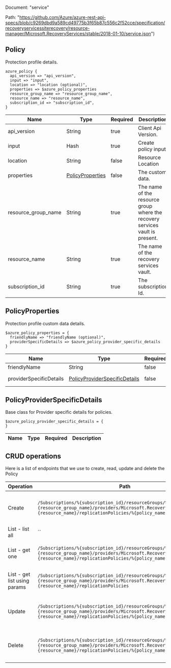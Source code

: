 Document: "service"


Path: "https://github.com/Azure/azure-rest-api-specs/blob/c9269dbd9a589cd49775b3f65b87c556c2f52cce/specification/recoveryservicessiterecovery/resource-manager/Microsoft.RecoveryServices/stable/2018-01-10/service.json")

## Policy

Protection profile details.

```puppet
azure_policy {
  api_version => "api_version",
  input => "input",
  location => "location (optional)",
  properties => $azure_policy_properties
  resource_group_name => "resource_group_name",
  resource_name => "resource_name",
  subscription_id => "subscription_id",
}
```

| Name        | Type           | Required       | Description       |
| ------------- | ------------- | ------------- | ------------- |
|api_version | String | true | Client Api Version. |
|input | Hash | true | Create policy input |
|location | String | false | Resource Location |
|properties | [PolicyProperties](#policyproperties) | false | The custom data. |
|resource_group_name | String | true | The name of the resource group where the recovery services vault is present. |
|resource_name | String | true | The name of the recovery services vault. |
|subscription_id | String | true | The subscription Id. |
        
## PolicyProperties

Protection profile custom data details.

```puppet
$azure_policy_properties = {
  friendlyName => "friendlyName (optional)",
  providerSpecificDetails => $azure_policy_provider_specific_details
}
```

| Name        | Type           | Required       | Description       |
| ------------- | ------------- | ------------- | ------------- |
|friendlyName | String | false | The FriendlyName. |
|providerSpecificDetails | [PolicyProviderSpecificDetails](#policyproviderspecificdetails) | false | The ReplicationChannelSetting. |
        
## PolicyProviderSpecificDetails

Base class for Provider specific details for policies.

```puppet
$azure_policy_provider_specific_details = {
}
```

| Name        | Type           | Required       | Description       |
| ------------- | ------------- | ------------- | ------------- |



## CRUD operations

Here is a list of endpoints that we use to create, read, update and delete the Policy

| Operation | Path | Verb | Description | OperationID |
| ------------- | ------------- | ------------- | ------------- | ------------- |
|Create|`/Subscriptions/%{subscription_id}/resourceGroups/%{resource_group_name}/providers/Microsoft.RecoveryServices/vaults/%{resource_name}/replicationPolicies/%{policy_name}`|Put|The operation to create a replication policy|ReplicationPolicies_Create|
|List - list all|``||||
|List - get one|`/Subscriptions/%{subscription_id}/resourceGroups/%{resource_group_name}/providers/Microsoft.RecoveryServices/vaults/%{resource_name}/replicationPolicies/%{policy_name}`|Get|Gets the details of a replication policy.|ReplicationPolicies_Get|
|List - get list using params|`/Subscriptions/%{subscription_id}/resourceGroups/%{resource_group_name}/providers/Microsoft.RecoveryServices/vaults/%{resource_name}/replicationPolicies`|Get|Lists the replication policies for a vault.|ReplicationPolicies_List|
|Update|`/Subscriptions/%{subscription_id}/resourceGroups/%{resource_group_name}/providers/Microsoft.RecoveryServices/vaults/%{resource_name}/replicationPolicies/%{policy_name}`|Put|The operation to create a replication policy|ReplicationPolicies_Create|
|Delete|`/Subscriptions/%{subscription_id}/resourceGroups/%{resource_group_name}/providers/Microsoft.RecoveryServices/vaults/%{resource_name}/replicationPolicies/%{policy_name}`|Delete|The operation to delete a replication policy.|ReplicationPolicies_Delete|
